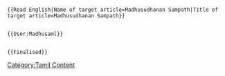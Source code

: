 ```{=mediawiki}
{{Read English|Name of target article=Madhusudhanan Sampath|Title of target article=Madhusudhanan Sampath}}
```
```{=mediawiki}
{{User:Madhusaml}}
```
```{=mediawiki}
{{Finalised}}
```
[Category:Tamil Content](Category:Tamil_Content "wikilink")
